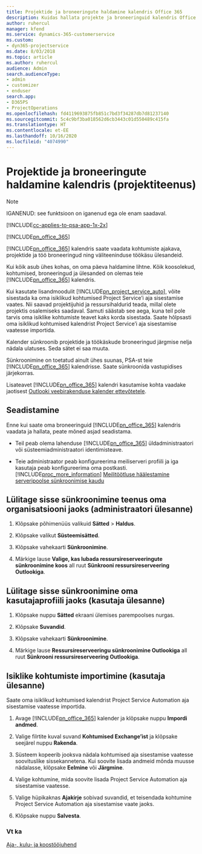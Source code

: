 ```yaml
---
title: Projektide ja broneeringute haldamine kalendris Office 365
description: Kuidas hallata projekte ja broneeringuid kalendris Office 365?
author: ruhercul
manager: kfend
ms.service: dynamics-365-customerservice
ms.custom:
- dyn365-projectservice
ms.date: 8/03/2018
ms.topic: article
ms.author: ruhercul
audience: Admin
search.audienceType:
- admin
- customizer
- enduser
search.app:
- D365PS
- ProjectOperations
ms.openlocfilehash: fd4119693875fb851c7bd3f34287db7d81237140
ms.sourcegitcommit: 5c4c9bf3ba018562d6cb3443c01d550489c415fa
ms.translationtype: HT
ms.contentlocale: et-EE
ms.lasthandoff: 10/16/2020
ms.locfileid: "4074990"
---
```

# <a name="manage-projects-and-bookings-in-your-calendar-project-service"></a>Projektide ja broneeringute haldamine kalendris (projektiteenus)

> [!Note]
> IGANENUD: see funktsioon on iganenud ega ole enam saadaval.

[!INCLUDE[cc-applies-to-psa-app-1x-2x](../includes/cc-applies-to-psa-app-1x-2x.md)]

[!INCLUDE[pn_office_365](../includes/pn-office-365.md)] 

[!INCLUDE[pn_office_365](../includes/pn-office-365.md)] kalendris saate vaadata kohtumiste ajakava, projektide ja töö broneeringud ning väliteeninduse töökäsu ülesandeid.  
  
 Kui kõik asub ühes kohas, on oma päeva haldamine lihtne. Kõik koosolekud, kohtumised, broneeringud ja ülesanded on olemas teie [!INCLUDE[pn_office_365](../includes/pn-office-365.md)] kalendris.  
  
 Kui kasutate lisandmoodulit [!INCLUDE[pn_project_service_auto](../includes/pn-project-service-auto.md)], võite sisestada ka oma isiklikud kohtumised Project Service’i aja sisestamise vaates. Nii saavad projektijuhid ja ressursihaldurid teada, millal olete projektis osalemiseks saadaval. Samuti säästab see aega, kuna teil pole tarvis oma isiklike kohtumiste teavet kaks korda sisestada. Saate hõlpsasti oma isiklikud kohtumised kalendrist Project Service’i aja sisestamise vaatesse importida.  
  
 Kalender sünkroonib projektide ja töökäskude broneeringud järgmise nelja nädala ulatuses. Seda sätet ei saa muuta.  
  
 Sünkroonimine on toetatud ainult ühes suunas, PSA-st teie [!INCLUDE[pn_office_365](../includes/pn-office-365.md)] kalendrisse. Saate sünkroonida vastupidises järjekorras. 
  
 Lisateavet [!INCLUDE[pn_office_365](../includes/pn-office-365.md)] kalendri kasutamise kohta vaadake jaotisest [Outlooki veebirakenduse kalender ettevõtetele](https://support.office.com/article/Calendar-in-Outlook-on-the-web-for-business-5219c457-d1fe-4c2f-9032-1a816b88e936).  
  
## <a name="setup"></a>Seadistamine  
 Enne kui saate oma broneeringuid [!INCLUDE[pn_office_365](../includes/pn-office-365.md)] kalendris vaadata ja hallata, peate mõned asjad seadistama.  
  
- Teil peab olema lahenduse [!INCLUDE[pn_office_365](../includes/pn-office-365.md)] üldadministraatori või süsteemiadministraatori identimisteave.  
  
- Teie administraator peab konfigureerima meiliserveri profiili ja iga kasutaja peab konfigureerima oma postkasti. [!INCLUDE[proc_more_information](../includes/proc-more-information.md)] [Meilitöötluse häälestamine serveripoolse sünkroonimise kaudu](https://docs.microsoft.com/dynamics365/customerengagement/on-premises/admin/set-up-server-side-synchronization-of-email-appointments-contacts-and-tasks)  
  
## <a name="turn-on-synchronization-for-your-organization-admin-task"></a>Lülitage sisse sünkroonimine teenus oma organisatsiooni jaoks (administraatori ülesanne)  
  
1.  Klõpsake põhimenüüs valikuid **Sätted** > **Haldus**.  
  
2.  Klõpsake valikut **Süsteemisätted**.  
  
3.  Klõpsake vahekaarti **Sünkroonimine**.  
  
4.  Märkige lause **Valige, kas lubada ressursireserveeringute sünkroonimine koos** all ruut **Sünkrooni ressursireserveering Outlookiga**.  
  
## <a name="turn-on-synchronization-for-your-user-profile-user-task"></a>Lülitage sisse sünkroonimine oma kasutajaprofiili jaoks (kasutaja ülesanne)  
  
1.  Klõpsake nuppu **Sätted** ekraani ülemises parempoolses nurgas.  
  
2.  Klõpsake **Suvandid**.  
  
3.  Klõpsake vahekaarti **Sünkroonimine**.  
  
4.  Märkige lause **Ressursireserveeringu sünkroonimine Outlookiga** all ruut **Sünkrooni ressursireserveering Outlookiga**.  
  
## <a name="import-your-personal-appointments-user-task"></a>Isiklike kohtumiste importimine (kasutaja ülesanne)  
 Saate oma isiklikud kohtumised kalendrist Project Service Automation aja sisestamise vaatesse importida.  
  
1. Avage [!INCLUDE[pn_office_365](../includes/pn-office-365.md)] kalender ja klõpsake nuppu **Impordi andmed**.  
  
2. Valige filrtite kuval suvand **Kohtumised Exchange’ist** ja klõpsake seejärel nuppu **Rakenda**.  
  
3. Süsteem kopeerib jooksva nädala kohtumised aja sisestamise vaatesse soovituslike sissekannetena. Kui soovite lisada andmeid mõnda muusse nädalasse, klõpsake **Eelmine** või **Järgmine**.  
  
4. Valige kohtumine, mida soovite lisada Project Service Automation aja sisestamise vaatesse.  
  
5. Valige hüpikaknas **Ajakirje** sobivad suvandid, et teisendada kohtumine Project Service Automation aja sisestamise vaate jaoks.  
  
6. Klõpsake nuppu **Salvesta**.  
  
### <a name="see-also"></a>Vt ka  
 [Aja-, kulu- ja koostööjuhend](../psa/time-expense-collaboration-guide.md)
